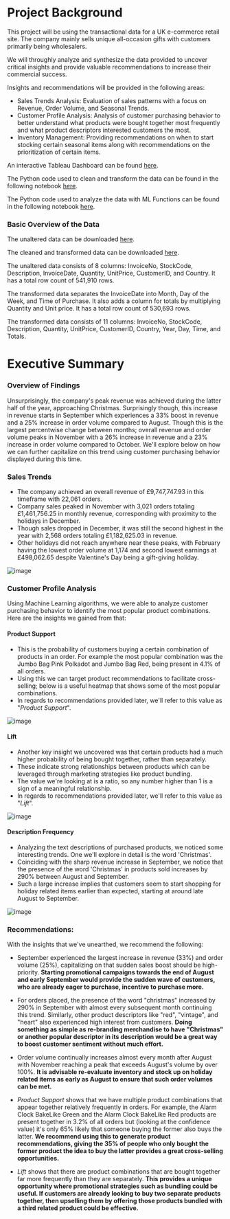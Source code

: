 # Project Background
This project will be using the transactional data for a UK e-commerce retail site. The company mainly sells unique all-occasion gifts with customers primarily being wholesalers.

We will throughly analyze and synthesize the data provided to uncover critical insights and provide valuable recommendations to increase their commercial success.

Insights and recommendations will be provided in the following areas: 
* Sales Trends Analysis: Evaluation of sales patterns with a focus on Revenue, Order Volume, and Seasonal Trends.
* Customer Profile Analysis: Analysis of customer purchasing behavior to better understand what products were bought together most frequently and what product descriptors interested customers the most.
* Inventory Management: Providing recommendations on when to start stocking certain seasonal items along with recommendations on the prioritization of certain items.
  
An interactive Tableau Dashboard can be found [here](https://public.tableau.com/shared/6FN5TPWRW?:display_count=n&:origin=viz_share_link).

The Python code used to clean and transform the data can be found in the following notebook [here](ECommerce_UK_Cleaning.ipynb).

The Python code used to analyze the data with ML Functions can be found in the following notebook [here](Ecommerce_uk_MLFunctions.ipynb).

### Basic Overview of the Data

The unaltered data can be downloaded [here](ecommerceUK_RAW.rar).

The cleaned and transformed data can be downloaded [here](ecommerceUK_CLEANED.rar).

The unaltered data consists of 8 columns: InvoiceNo, StockCode, Description, InvoiceDate, Quantity, UnitPrice, CustomerID, and Country. It has a total row count of 541,910 rows.

The transformed data separates the InvoiceDate into Month, Day of the Week, and Time of Purchase. It also adds a column for totals by multiplying Quantity and Unit price. It has a total row count of 530,693 rows.

The transformed data consists of 11 columns: InvoiceNo, StockCode, Description, Quantity, UnitPrice, CustomerID, Country, Year, Day, Time, and Totals. 

# Executive Summary

### Overview of Findings 
Unsurprisingly, the company's peak revenue was achieved during the latter half of the year, approaching Christmas. Surprisingly though, this increase in revenue starts in September which experiences a 33% boost in revenue and a 25% increase in order volume compared to August. Though this is the largest percentwise change between months; overall revenue and order volume peaks in November with a 26% increase in revenue and a 23% increase in order volume compared to October. We'll explore below on how we can further capitalize on this trend using customer purchasing behavior displayed during this time.


### Sales Trends
* The company achieved an overall revenue of £9,747,747.93 in this timeframe with 22,061 orders. 
* Company sales peaked in November with 3,021 orders totaling £1,461,756.25 in monthly revenue, corresponding with proximity to the holidays in December.
* Though sales dropped in December, it was still the second highest in the year with 2,568 orders totaling £1,182,625.03 in revenue.
* Other holidays did not reach anywhere near these peaks, with February having the lowest order volume at 1,174 and second lowest earnings at £498,062.65 despite Valentine's Day being a gift-giving holiday.

![image](https://github.com/user-attachments/assets/c9233d9f-ca98-4741-806f-97da756ef955)



### Customer Profile Analysis
Using Machine Learning algorithms, we were able to analyze customer purchasing behavior to identify the most popular product combinations. Here are the insights we gained from that:
  
#### Product Support  
* This is the probability of customers buying a certain combination of products in an order. For example the most popular combination was the Jumbo Bag Pink Polkadot and Jumbo Bag Red, being present in 4.1% of all orders.
* Using this we can target product recommendations to facilitate cross-selling; below is a useful heatmap that shows some of the most popular combinations.
* In regards to recommendations provided later, we'll refer to this value as "_Product Support_".

![image](https://github.com/user-attachments/assets/2d5863f4-67db-4145-8337-e465a9c1951d)

  
#### Lift
* Another key insight we uncovered was that certain products had a much higher probability of being bought together, rather than separately.
* These indicate strong relationships between products which can be leveraged through marketing strategies like product bundling.
* The value we're looking at is a ratio, so any number higher than 1 is a sign of a meaningful relationship.
* In regards to recommendations provided later, we'll refer to this value as "_Lift_".

![image](https://github.com/user-attachments/assets/5cf63762-6ebb-4d4b-aa19-8f6427e1fe60)


#### Description Frequency
* Analyzing the text descriptions of purchased products, we noticed some interesting trends. One we'll explore in detail is the word 'Christmas'.
* Coinciding with the sharp revenue increase in September, we notice that the presence of the word 'Christmas' in products sold increases by 290% between August and September.
* Such a large increase implies that customers seem to start shopping for holiday related items earlier than expected, starting at around late August to September.
  
![image](https://github.com/user-attachments/assets/8203fa2c-9f5d-482f-9d5a-def7e9388604)


### Recommendations:

With the insights that we've unearthed, we recommend the following:
* September experienced the largest increase in revenue (33%) and order volume (25%), capitalizing on that sudden sales boost should be high-priority. **Starting promotional campaigns towards the end of August and early September would provide the sudden wave of customers, who are already eager to purchase, incentive to purchase more.**

* For orders placed, the presence of the word "christmas" increased by 290% in September with almost every subsequent month continuing this trend. Similarly, other product descriptors like "red", "vintage", and "heart" also experienced high interest from customers. **Doing something as simple as re-branding merchandise to have "Christmas" or another popular descriptor in its description would be a great way to boost customer sentiment without much effort.**

* Order volume continually increases almost every month after August with November reaching a peak that exceeds August's volume by over 100%. **It is advisable re-evaluate inventory and stock up on holiday related items as early as August to ensure that such order volumes can be met.**

* _Product Support_ shows that we have multiple product combinations that appear together relatively frequently in orders. For example, the Alarm Clock BakeLike Green and the Alarm Clock BakeLike Red products are present together in 3.2% of all orders but (looking at the confidence value) it's only 65% likely that someone buying the former also buys the latter. **We recommend using this to generate product recommendations, giving the 35% of people who only bought the former product the idea to buy the latter provides a great cross-selling opportunities.**

* _Lift_ shows that there are product combinations that are bought together far more frequently than they are separately. **This provides a unique opportunity where promotional strategies such as bundling could be useful. If customers are already looking to buy two separate products together, then upselling them by offering those products bundled with a third related product could be effective.**
